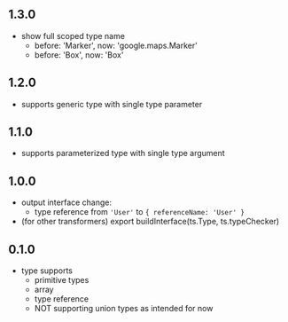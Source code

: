 ## 1.3.0

- show full scoped type name
  - before: 'Marker', now: 'google.maps.Marker'
  - before: 'Box', now: 'Box<any>'

## 1.2.0

- supports generic type with single type parameter

## 1.1.0

- supports parameterized type with single type argument

## 1.0.0

- output interface change:
  - type reference from `'User'` to `{ referenceName: 'User' }`
- (for other transformers) export buildInterface(ts.Type, ts.typeChecker)

## 0.1.0

- type supports
  - primitive types
  - array
  - type reference
  - NOT supporting union types as intended for now
